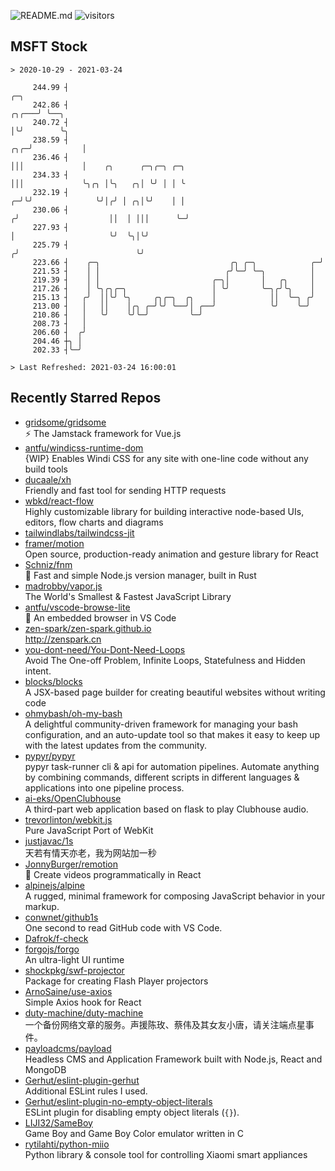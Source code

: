 ![README.md](https://github.com/Gerhut/Gerhut/workflows/README.md/badge.svg)
![visitors](https://visitors.vercel.app/Gerhut/Gerhut?token=8cf69d1f6813d272ef062726b6070c9be4ff72038cfe5a7ded7384a8da65d866)

## MSFT Stock

```
> 2020-10-29 - 2021-03-24

     244.99 ┤                                                                      ╭─╮                           
     242.86 ┤                                                                ╭╮╭───╯ ╰──╮                        
     240.72 ┤                                                                │╰╯        ╰╮                       
     238.59 ┤                                                            ╭╮╭─╯           │                       
     236.46 ┤                                                            │││             │    ╭╮      ╭─╮╭─╮ ╭─╮ 
     234.33 ┤                                                            │││             ╰╮╭╮ │╰╮   ╭╮│ ╰╯ │ │ ╰ 
     232.19 ┤                                                          ╭─╯╰╯              ╰╯│╭╯ │ ╭╮│╰╯    │ │   
     230.06 ┤                                                         ╭╯                    ││  │ │││      ╰─╯   
     227.93 ┤                                                         │                     ╰╯  ╰╮│╰╯            
     225.79 ┤                                                        ╭╯                          ╰╯              
     223.66 ┤    ╭─╮                             ╭╮ ╭─╮            ╭─╯                                           
     221.53 ┤    │ │                            ╭╯╰─╯ ╰─╮          │                                             
     219.39 ┤    │ │                         ╭─╮│       │   ╭╮     │                                             
     217.26 ┤    │ ╰╮╭╮╭─╮                   │ ╰╯       ╰─╮╭╯╰╮    │                                             
     215.13 ┤   ╭╯  ││╰╯ ╰╮     ╭╮╭─╮  ╭╮    │            ││  ╰─╮ ╭╯                                             
     213.00 ┤   │   ││    │╭╮ ╭─╯╰╯ ╰──╯│ ╭──╯            ╰╯    ╰─╯                                              
     210.86 ┤   │   ╰╯    ╰╯╰─╯         ╰─╯                                                                      
     208.73 ┤   │                                                                                                
     206.60 ┤  ╭╯                                                                                                
     204.46 ┼╮ │                                                                                                 
     202.33 ┤╰─╯                                                                                                 

> Last Refreshed: 2021-03-24 16:00:01
```

## Recently Starred Repos

- [gridsome/gridsome](https://github.com/gridsome/gridsome)  
  ⚡️ The Jamstack framework for Vue.js
- [antfu/windicss-runtime-dom](https://github.com/antfu/windicss-runtime-dom)  
  {WIP} Enables Windi CSS for any site with one-line code without any build tools 
- [ducaale/xh](https://github.com/ducaale/xh)  
  Friendly and fast tool for sending HTTP requests
- [wbkd/react-flow](https://github.com/wbkd/react-flow)  
  Highly customizable library for building interactive node-based UIs, editors, flow charts and diagrams 
- [tailwindlabs/tailwindcss-jit](https://github.com/tailwindlabs/tailwindcss-jit)  
- [framer/motion](https://github.com/framer/motion)  
  Open source, production-ready animation and gesture library for React
- [Schniz/fnm](https://github.com/Schniz/fnm)  
  🚀 Fast and simple Node.js version manager, built in Rust
- [madrobby/vapor.js](https://github.com/madrobby/vapor.js)  
  The World's Smallest & Fastest JavaScript Library
- [antfu/vscode-browse-lite](https://github.com/antfu/vscode-browse-lite)  
  🚀 An embedded browser in VS Code
- [zen-spark/zen-spark.github.io](https://github.com/zen-spark/zen-spark.github.io)  
  http://zenspark.cn
- [you-dont-need/You-Dont-Need-Loops](https://github.com/you-dont-need/You-Dont-Need-Loops)  
  Avoid The One-off Problem, Infinite Loops, Statefulness and Hidden intent.
- [blocks/blocks](https://github.com/blocks/blocks)  
  A JSX-based page builder for creating beautiful websites without writing code
- [ohmybash/oh-my-bash](https://github.com/ohmybash/oh-my-bash)  
  A delightful community-driven framework for managing your bash configuration, and an auto-update tool so that makes it easy to keep up with the latest updates from the community.
- [pypyr/pypyr](https://github.com/pypyr/pypyr)  
  pypyr task-runner cli & api for automation pipelines. Automate anything by combining commands, different scripts in different languages & applications into one pipeline process.
- [ai-eks/OpenClubhouse](https://github.com/ai-eks/OpenClubhouse)  
  A third-part web application based on flask to play Clubhouse audio.
- [trevorlinton/webkit.js](https://github.com/trevorlinton/webkit.js)  
  Pure JavaScript Port of WebKit
- [justjavac/1s](https://github.com/justjavac/1s)  
  天若有情天亦老，我为网站加一秒
- [JonnyBurger/remotion](https://github.com/JonnyBurger/remotion)  
  🎥      Create videos programmatically in React
- [alpinejs/alpine](https://github.com/alpinejs/alpine)  
  A rugged, minimal framework for composing JavaScript behavior in your markup.
- [conwnet/github1s](https://github.com/conwnet/github1s)  
  One second to read GitHub code with VS Code.
- [Dafrok/f-check](https://github.com/Dafrok/f-check)  
- [forgojs/forgo](https://github.com/forgojs/forgo)  
  An ultra-light UI runtime
- [shockpkg/swf-projector](https://github.com/shockpkg/swf-projector)  
  Package for creating Flash Player projectors
- [ArnoSaine/use-axios](https://github.com/ArnoSaine/use-axios)  
  Simple Axios hook for React
- [duty-machine/duty-machine](https://github.com/duty-machine/duty-machine)  
  一个备份网络文章的服务。声援陈玫、蔡伟及其女友小唐，请关注端点星事件。
- [payloadcms/payload](https://github.com/payloadcms/payload)  
  Headless CMS and Application Framework built with Node.js, React and MongoDB
- [Gerhut/eslint-plugin-gerhut](https://github.com/Gerhut/eslint-plugin-gerhut)  
  Additional ESLint rules I used.
- [Gerhut/eslint-plugin-no-empty-object-literals](https://github.com/Gerhut/eslint-plugin-no-empty-object-literals)  
  ESLint plugin for disabling empty object literals (`{}`).
- [LIJI32/SameBoy](https://github.com/LIJI32/SameBoy)  
  Game Boy and Game Boy Color emulator written in C
- [rytilahti/python-miio](https://github.com/rytilahti/python-miio)  
  Python library & console tool for controlling Xiaomi smart appliances
